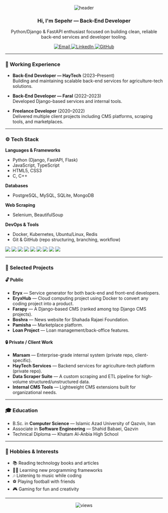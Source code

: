 <!-- Header / Banner -->
<p align="center">
  <img src="https://capsule-render.vercel.app/api?type=waving&color=0:00c6ff,100:0072ff&height=180&section=header&text=Sepehr%20Mafi%20Bordbar&fontSize=42&fontColor=ffffff&animation=fadeIn" alt="header" />
</p>

<h3 align="center">Hi, I'm Sepehr — Back-End Developer</h3>
<p align="center">
  Python/Django & FastAPI enthusiast focused on building clean, reliable back-end services and developer tooling.
</p>

<p align="center">
  <a href="mailto:sepehrboardbar@gmail.com">
    <img alt="Email" src="https://img.shields.io/badge/Email-sepehrboardbar%40gmail.com-D14836?style=for-the-badge&logo=gmail&logoColor=white">
  </a>
  <a href="https://www.linkedin.com/in/sepehr-mafi-bordbar/">
    <img alt="LinkedIn" src="https://img.shields.io/badge/LinkedIn-Sepehr%20Mafi%20Bordbar-0077B5?style=for-the-badge&logo=linkedin&logoColor=white">
  </a>
  <a href="https://github.com/sepehrmafi">
    <img alt="GitHub" src="https://img.shields.io/badge/GitHub-sepehrmafi-181717?style=for-the-badge&logo=github&logoColor=white">
  </a>
</p>

---

### 💼 Working Experience
- **Back-End Developer — HayTech** (2023–Present)  
  Building and maintaining scalable back-end services for agriculture-tech solutions.  

- **Back-End Developer — Faral** (2022–2023)  
  Developed Django-based services and internal tools.  

- **Freelance Developer** (2020–2022)  
  Delivered multiple client projects including CMS platforms, scraping tools, and marketplaces.  

---

### ⚙️ Tech Stack

**Languages & Frameworks**  
- Python (Django, FastAPI, Flask)  
- JavaScript, TypeScript  
- HTML5, CSS3  
- C, C++  

**Databases**  
- PostgreSQL, MySQL, SQLite, MongoDB  

**Web Scraping**  
- Selenium, BeautifulSoup  

**DevOps & Tools**  
- Docker, Kubernetes, Ubuntu/Linux, Redis  
- Git & GitHub (repo structuring, branching, workflow)  

<p align="left">
  <img src="https://img.shields.io/badge/Python-000?logo=python" />
  <img src="https://img.shields.io/badge/Django-000?logo=django" />
  <img src="https://img.shields.io/badge/FastAPI-000?logo=fastapi" />
  <img src="https://img.shields.io/badge/Flask-000?logo=flask" />
  <img src="https://img.shields.io/badge/PostgreSQL-000?logo=postgresql" />
  <img src="https://img.shields.io/badge/MongoDB-000?logo=mongodb" />
  <img src="https://img.shields.io/badge/Redis-000?logo=redis" />
  <img src="https://img.shields.io/badge/Docker-000?logo=docker" />
  <img src="https://img.shields.io/badge/Git-000?logo=git" />
</p>

---

### 🚀 Selected Projects

#### 🔓 Public
- **Eryx** — Service generator for both back-end and front-end developers.  
- **EryxHub** — Cloud computing project using Docker to convert any coding project into a product.  
- **Farapy** — A Django-based CMS (ranked among top Django CMS projects).  
- **Boshra** — News website for Shahada Rajaei Foundation.  
- **Pamisha** — Marketplace platform.  
- **Loan Project** — Loan management/back-office features.  

#### 🔒 Private / Client Work
- **Marsam** — Enterprise-grade internal system (private repo, client-specific).  
- **HayTech Services** — Backend services for agriculture-tech platform (private repo).  
- **Data Scraper Suite** — A custom scraping and ETL pipeline for high-volume structured/unstructured data.  
- **Internal CMS Tools** — Lightweight CMS extensions built for organizational needs.  

---

### 🎓 Education
- B.Sc. in **Computer Science** — Islamic Azad University of Qazvin, Iran  
- Associate in **Software Engineering** — Shahid Babaei, Qazvin  
- Technical Diploma — Khatam Al-Anbia High School  

---

### 🎯 Hobbies & Interests
- 📚 Reading technology books and articles  
- 🧑‍💻 Learning new programming frameworks  
- 🎶 Listening to music while coding  
- ⚽ Playing football with friends  
- 🎮 Gaming for fun and creativity  

---

<p align="center">
  <img src="https://komarev.com/ghpvc/?username=sepehrmafi&label=Profile%20views&color=blueviolet" alt="views" />
</p>
